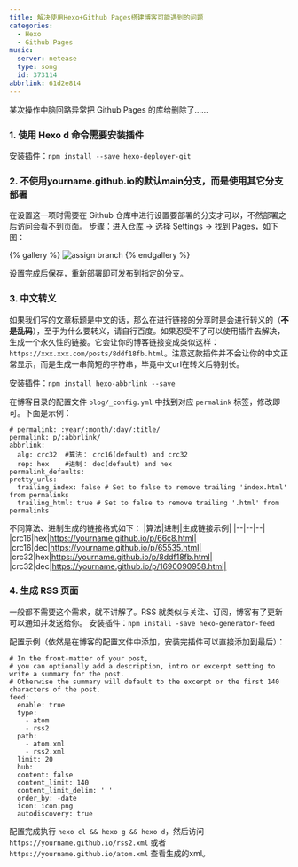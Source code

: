 ```yaml
---
title: 解决使用Hexo+Github Pages搭建博客可能遇到的问题
categories:
  - Hexo
  - Github Pages
music:
  server: netease
  type: song
  id: 373114
abbrlink: 61d2e814
---
```


某次操作中脑回路异常把 Github Pages 的库给删除了……

<!-- more -->

### 1. 使用 Hexo d 命令需要安装插件

安装插件：`npm install --save hexo-deployer-git`

### 2. 不使用yourname.github.io的默认main分支，而是使用其它分支部署

在设置这一项时需要在 Github 仓库中进行设置要部署的分支才可以，不然部署之后访问会看不到页面。
步骤：进入仓库 -> 选择 Settings -> 找到 Pages，如下图：

{% gallery %}
![assign branch](https://cdn.jsdelivr.net/gh/prettywinter/dist/images/doc/github_pages选择分支作为博客部署目录.png)
{% endgallery %}

设置完成后保存，重新部署即可发布到指定的分支。

### 3. 中文转义

如果我们写的文章标题是中文的话，那么在进行链接的分享时是会进行转义的（**~~不是乱码~~**），至于为什么要转义，请自行百度。如果忍受不了可以使用插件去解决，生成一个永久性的链接。它会让你的博客链接变成类似这样：`https://xxx.xxx.com/posts/8ddf18fb.html`。注意这款插件并不会让你的中文正常显示，而是生成一串简短的字符串，毕竟中文url在转义后特别长。

安装插件：`npm install hexo-abbrlink --save`

在博客目录的配置文件 `blog/_config.yml` 中找到对应 `permalink` 标签，修改即可。下面是示例：

  ```yml{.line-numbers}
  # permalink: :year/:month/:day/:title/
  permalink: p/:abbrlink/
  abbrlink: 
    alg: crc32  #算法： crc16(default) and crc32
    rep: hex    #进制： dec(default) and hex
  permalink_defaults:
  pretty_urls:
    trailing_index: false # Set to false to remove trailing 'index.html' from permalinks
    trailing_html: true # Set to false to remove trailing '.html' from permalinks
  ```

不同算法、进制生成的链接格式如下：
|算法|进制|生成链接示例|
|--|--|--|
|crc16|hex|https://yourname.github.io/p/66c8.html|
|crc16|dec|https://yourname.github.io/p/65535.html|
|crc32|hex|https://yourname.github.io/p/8ddf18fb.html|
|crc32|dec|https://yourname.github.io/p/1690090958.html|

### 4. 生成 RSS 页面

一般都不需要这个需求，就不讲解了。RSS 就类似与关注、订阅，博客有了更新可以通知并发送给你。
安装插件：`npm install -save hexo-generator-feed`

配置示例（依然是在博客的配置文件中添加，安装完插件可以直接添加到最后）：

```yml{.line-numbers}
# In the front-matter of your post,
# you can optionally add a description, intro or excerpt setting to write a summary for the post.
# Otherwise the summary will default to the excerpt or the first 140 characters of the post.
feed:
  enable: true
  type: 
    - atom
    - rss2
  path: 
    - atom.xml
    - rss2.xml
  limit: 20
  hub:
  content: false
  content_limit: 140
  content_limit_delim: ' '
  order_by: -date
  icon: icon.png
  autodiscovery: true
```

配置完成执行 `hexo cl && hexo g && hexo d`，然后访问 `https://yourname.github.io/rss2.xml` 或者 `https://yourname.github.io/atom.xml` 查看生成的xml。
